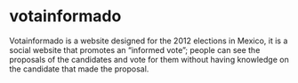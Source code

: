 votainformado
=============

Votainformado is a website designed for the 2012 elections in Mexico, it is a social website that promotes an “informed vote”; people can see the proposals of the candidates and vote for them without having knowledge on the candidate that made the proposal.